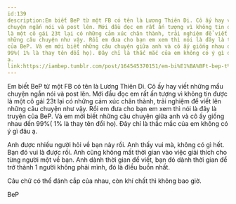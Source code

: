 ```yaml
---
id:139
description:Em biết BeP từ một FB có tên là Lương Thiên Di. Cô ấy hay viết những mẩu
chuyện ngắn nói và post lên. Mới đầu đọc em rất ấn tượng vì không tin được
là một cô gái 23t lại có những cảm xúc chân thành, trải nghiệm để viết lên
những câu chuyện như vậy. Rồi em đưa cho bạn em xem thì nói là đây là truyện
của BeP. Và em mới biết những câu chuyện giữa anh và cô ấy giống nhau đến
99%( 1% là thay tên đổi họ). Đây chỉ là thắc mắc của em không có ý gì đâu
ạ.
link:https://iambep.tumblr.com/post/164545370151/em-bi%E1%BA%BFt-bep-t%E1%BB%AB-m%E1%BB%99t-fb-c%C3%B3-t%C3%AAn-l%C3%A0-l%C6%B0%C6%A1ng-thi%C3%AAn-di-c%C3%B4
---
```


Em biết BeP từ một FB có tên là Lương Thiên Di. Cô ấy hay viết những mẩu
chuyện ngắn nói và post lên. Mới đầu đọc em rất ấn tượng vì không tin được
là một cô gái 23t lại có những cảm xúc chân thành, trải nghiệm để viết lên
những câu chuyện như vậy. Rồi em đưa cho bạn em xem thì nói là đây là truyện
của BeP. Và em mới biết những câu chuyện giữa anh và cô ấy giống nhau đến
99%( 1% là thay tên đổi họ). Đây chỉ là thắc mắc của em không có ý gì đâu
ạ.

Anh được nhiều người hỏi về bạn này rồi. Anh thấy vui mà, không có gì hết.
Bạn đó vui là được rồi. Anh cũng không mất thời gian vào việc giải thích
cho từng người một về bạn. Anh dành thời gian để viết, bạn đó dành thời
gian để trở thành 1 người không phải mình, đó là điều buồn nhất.

Câu chữ có thể đánh cắp của nhau, còn khí chất thì không bao giờ.

BeP